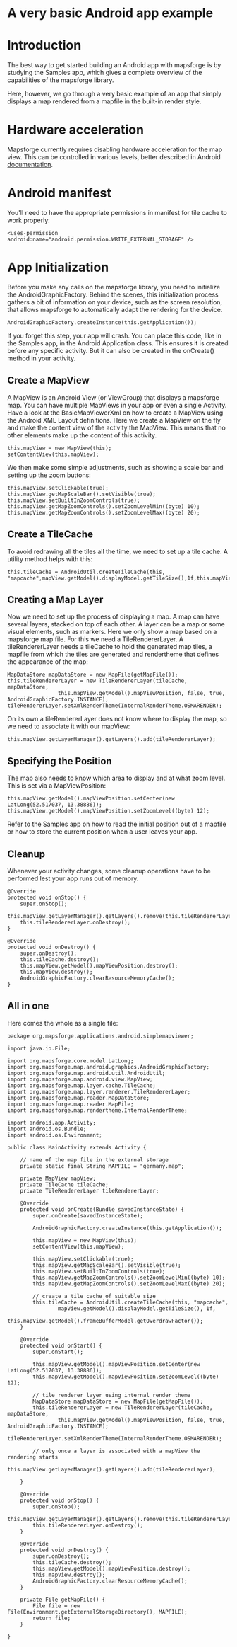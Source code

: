 # A very basic Android app example

# Introduction

The best way to get started building an Android app with mapsforge is by studying the Samples app, which gives a complete overview of the capabilities of the mapsforge library. 

Here, however, we go through a very basic example of an app that simply displays a map rendered from a mapfile in the built-in render style.  

# Hardware acceleration

Mapsforge currently requires disabling hardware acceleration for the map view. This can be controlled in various levels, better described in Android [documentation](http://developer.android.com/guide/topics/graphics/hardware-accel.html#controlling).

# Android manifest
You'll need to have the appropriate permissions in manifest for tile cache to work properly:

    <uses-permission android:name="android.permission.WRITE_EXTERNAL_STORAGE" />

# App Initialization

Before you make any calls on the mapsforge library, you need to initialize the AndroidGraphicFactory. Behind the scenes, this initialization process gathers a bit of information on your device, such as the screen resolution, that allows mapsforge to automatically adapt the rendering for the device.

    AndroidGraphicFactory.createInstance(this.getApplication());

If you forget this step, your app will crash. You can place this code, like in the Samples app, in the Android Application class. This ensures it is created before any specific activity. But it can also be created in the onCreate() method in your activity.

## Create a MapView

A MapView is an Android View (or ViewGroup) that displays a mapsforge map. You can have multiple MapViews in your app or even a single Activity. Have a look at the BasicMapViewerXml on how to create a MapView using the Android XML Layout definitions. Here we create a MapView on the fly and make the content view of the activity the MapView. This means that no other elements make up the content of this activity.

    this.mapView = new MapView(this);
    setContentView(this.mapView);

We then make some simple adjustments, such as showing a scale bar and setting up the zoom buttons:

    this.mapView.setClickable(true);
    this.mapView.getMapScaleBar().setVisible(true);
    this.mapView.setBuiltInZoomControls(true);
    this.mapView.getMapZoomControls().setZoomLevelMin((byte) 10);
    this.mapView.getMapZoomControls().setZoomLevelMax((byte) 20);

## Create a TileCache

To avoid redrawing all the tiles all the time, we need to set up a tile cache. A utility method helps with this:

    this.tileCache = AndroidUtil.createTileCache(this, "mapcache",mapView.getModel().displayModel.getTileSize(),1f,this.mapView.getModel().frameBufferModel.getOverdrawFactor());

## Creating a Map Layer

Now we need to set up the process of displaying a map. A map can have several layers, stacked on top of each other. A layer can be a map or some visual elements, such as markers. Here we only show a map based on a mapsforge map file. For this we need a TileRendererLayer. A tileRendererLayer needs a tileCache to hold the generated map tiles, a mapfile from which the tiles are generated and rendertheme that defines the appearance of the map:

    MapDataStore mapDataStore = new MapFile(getMapFile());
    this.tileRendererLayer = new TileRendererLayer(tileCache, mapDataStore,
    				this.mapView.getModel().mapViewPosition, false, true, AndroidGraphicFactory.INSTANCE);
    tileRendererLayer.setXmlRenderTheme(InternalRenderTheme.OSMARENDER);

On its own a tileRendererLayer does not know where to display the map, so we need to associate it with our mapView:

    this.mapView.getLayerManager().getLayers().add(tileRendererLayer);

## Specifying the Position

The map also needs to know which area to display and at what zoom level. This is set via a MapViewPosition:

    this.mapView.getModel().mapViewPosition.setCenter(new LatLong(52.517037, 13.38886));
    this.mapView.getModel().mapViewPosition.setZoomLevel((byte) 12);

Refer to the Samples app on how to read the initial position out of a mapfile or how to store the current position when a user leaves your app.

## Cleanup

Whenever your activity changes, some cleanup operations have to be performed lest your app runs out of memory. 

    @Override
    protected void onStop() {
    	super.onStop();
    	this.mapView.getLayerManager().getLayers().remove(this.tileRendererLayer);
    	this.tileRendererLayer.onDestroy();
    }
    
    @Override
    protected void onDestroy() {
    	super.onDestroy();
    	this.tileCache.destroy();
    	this.mapView.getModel().mapViewPosition.destroy();
    	this.mapView.destroy();
    	AndroidGraphicFactory.clearResourceMemoryCache();
    }

## All in one

Here comes the whole as a single file:

    package org.mapsforge.applications.android.simplemapviewer;
    
    import java.io.File;
    
    import org.mapsforge.core.model.LatLong;
    import org.mapsforge.map.android.graphics.AndroidGraphicFactory;
    import org.mapsforge.map.android.util.AndroidUtil;
    import org.mapsforge.map.android.view.MapView;
    import org.mapsforge.map.layer.cache.TileCache;
    import org.mapsforge.map.layer.renderer.TileRendererLayer;
    import org.mapsforge.map.reader.MapDataStore;
    import org.mapsforge.map.reader.MapFile;
    import org.mapsforge.map.rendertheme.InternalRenderTheme;
    
    import android.app.Activity;
    import android.os.Bundle;
    import android.os.Environment;
    
    public class MainActivity extends Activity {
    	
    	// name of the map file in the external storage
    	private static final String MAPFILE = "germany.map";
    	
    	private MapView mapView;	
    	private TileCache tileCache;
    	private TileRendererLayer tileRendererLayer;
    
    	@Override
    	protected void onCreate(Bundle savedInstanceState) {
    		super.onCreate(savedInstanceState);
    		
    		AndroidGraphicFactory.createInstance(this.getApplication());
    
    		this.mapView = new MapView(this);
    		setContentView(this.mapView);
    
    		this.mapView.setClickable(true);
    		this.mapView.getMapScaleBar().setVisible(true);
    		this.mapView.setBuiltInZoomControls(true);
    		this.mapView.getMapZoomControls().setZoomLevelMin((byte) 10);
    		this.mapView.getMapZoomControls().setZoomLevelMax((byte) 20);
    
    		// create a tile cache of suitable size
    		this.tileCache = AndroidUtil.createTileCache(this, "mapcache",
    				mapView.getModel().displayModel.getTileSize(), 1f, 
    				this.mapView.getModel().frameBufferModel.getOverdrawFactor());
    	}
    
    	@Override
    	protected void onStart() {
    		super.onStart();
    		
    		this.mapView.getModel().mapViewPosition.setCenter(new LatLong(52.517037, 13.38886));
    		this.mapView.getModel().mapViewPosition.setZoomLevel((byte) 12);
    
    		// tile renderer layer using internal render theme
    		MapDataStore mapDataStore = new MapFile(getMapFile());
    		this.tileRendererLayer = new TileRendererLayer(tileCache, mapDataStore,
    				this.mapView.getModel().mapViewPosition, false, true, AndroidGraphicFactory.INSTANCE);
    		tileRendererLayer.setXmlRenderTheme(InternalRenderTheme.OSMARENDER);
    		
    		// only once a layer is associated with a mapView the rendering starts
    		this.mapView.getLayerManager().getLayers().add(tileRendererLayer);
    
    	}
    
    	@Override
    	protected void onStop() {
    		super.onStop();
    		this.mapView.getLayerManager().getLayers().remove(this.tileRendererLayer);
    		this.tileRendererLayer.onDestroy();
    	}
    
    	@Override
    	protected void onDestroy() {
    		super.onDestroy();
    		this.tileCache.destroy();
    		this.mapView.getModel().mapViewPosition.destroy();
    		this.mapView.destroy();
    		AndroidGraphicFactory.clearResourceMemoryCache();
    	}
    	
    	private File getMapFile() {
    		File file = new File(Environment.getExternalStorageDirectory(), MAPFILE);
    		return file;
    	}
    
    }
    
